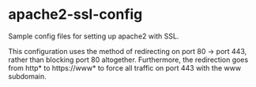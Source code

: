 # apache2-ssl-config
Sample config files for setting up apache2 with SSL. 

This configuration uses the method of redirecting on port 80 -> port 443, rather than blocking port 80 altogether. Furthermore, the redirection goes from http\* to https://www\* to force all traffic on port 443 with the www subdomain.
